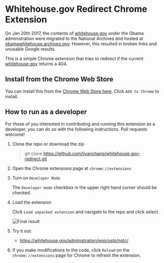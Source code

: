 # Whitehouse.gov Redirect Chrome Extension

On Jan 20th 2017, the contents of [whitehouse.gov](https://www.whitehouse.gov)
under the Obama administration were migrated to the National Archives and
hosted at [obamawhitehouse.archives.gov](https://obamawhitehouse.archives.gov/).
However, this resulted in broken links and unusable Google results.

This is a simple Chrome extension that tries to redirect if the current
[whitehouse.gov](https://www.whitehouse.gov) returns a 404.

## Install from the Chrome Web Store

You can install this from the [Chrome Web Store
here](https://chrome.google.com/webstore/detail/whitehousegov-archive-hel/bcllkdmaebllgfjplpjkdaaekpjnhmka).
Click `Add to Chrome` to install.

## How to run as a developer

For those of you interested in contributing and running this extension as a
developer, you can do so with the following instructions. Pull requests
welcome!

1. Clone the repo or download the zip

    > git clone https://github.com/liyanchang/whitehouse.gov-redirect.git

2. Open the Chrome extensions page at `chrome://extensions`

3. Turn on `Developer Mode`

    The `Developer mode` checkbox in the upper right hand corner should be
    checked.

4. Load the extension

    Click `Load unpacked extension` and navigate to the repo and click select.

    ![Final
    result](https://cloud.githubusercontent.com/assets/328073/22409746/ee64ae78-e65c-11e6-9741-d8c777a0c699.png)

5. Try it out:

    - https://whitehouse.gov/administration/eop/ostp/nstc/

6. If you make modifications to the code, click `Reload` on the
   `chrome://extensions` page for Chrome to refresh
   the extension.
